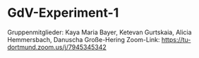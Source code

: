 # GdV-Experiment-1
Gruppenmitglieder: Kaya Maria Bayer, Ketevan Gurtskaia, Alicia Hemmersbach, Danuscha Große-Hering
Zoom-Link: https://tu-dortmund.zoom.us/j/7945345342
